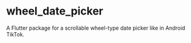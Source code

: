 # wheel_date_picker

A Flutter package for a scrollable wheel-type date picker like in Android TikTok.
